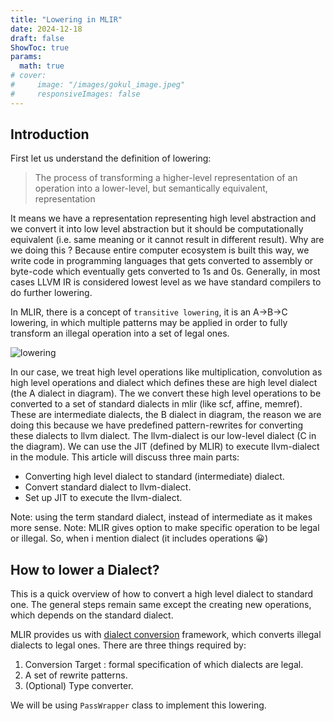 ```yaml
---
title: "Lowering in MLIR"
date: 2024-12-18
draft: false
ShowToc: true
params:
  math: true
# cover:
#     image: "/images/gokul_image.jpeg"
#     responsiveImages: false
---
```


## Introduction
First let us understand the definition of lowering:

> The process of transforming a higher-level representation of an operation into a lower-level, but 
> semantically equivalent, representation

It means we have a representation representing high level abstraction and we convert it into 
low level abstraction but it should be computationally equivalent (i.e. same meaning or it cannot 
result in different result). Why are we doing this ? Because entire computer ecosystem is built 
this way, we write code in programming languages that gets converted to assembly or byte-code 
which eventually gets converted to 1s and 0s. Generally, in most cases LLVM IR is considered 
lowest level as we have standard compilers to do further lowering. 

In MLIR, there is a concept of `transitive lowering`, it is an A->B->C lowering, in which multiple 
patterns may be applied in order to fully transform an illegal operation into a set of legal ones.

![lowering](/images/abc_lowering.png)

In our case, we treat high level operations like multiplication, convolution as high level operations
 and dialect which defines these are high level dialect (the A dialect in diagram). 
 The we convert these high level operations to be converted to a set of  standard 
 dialects in mlir (like scf, affine, memref). These are intermediate dialects, 
 the B dialect in diagram, the reason we are doing this because we have predefined pattern-rewrites
  for converting these dialects to llvm dialect. The llvm-dialect is our low-level dialect 
  (C in the diagram). We can use the JIT (defined by MLIR) to execute llvm-dialect in the module. 
  This article will discuss three main parts:
- Converting high level dialect to standard (intermediate) dialect.
- Convert standard dialect to llvm-dialect.
- Set up JIT to execute the llvm-dialect.

Note: using the term standard dialect, instead of intermediate as it makes more sense.
Note: MLIR gives option to make specific operation to be legal or illegal. So, when i mention dialect (it includes operations 😀)
## How to lower a Dialect?
This is a quick overview of how to convert a high level dialect to standard one. The general steps remain same except the creating new operations, which depends on the standard dialect.

MLIR provides us with [dialect conversion](https://mlir.llvm.org/docs/DialectConversion/) framework, which converts illegal dialects to legal ones. There are three things required by:
1. Conversion Target : formal specification of which dialects are legal.
2. A set of rewrite patterns.
3. (Optional) Type converter.

We will be using `PassWrapper` class to implement this lowering.